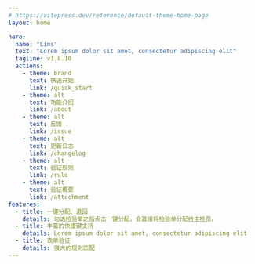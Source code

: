 ```yaml
---
# https://vitepress.dev/reference/default-theme-home-page
layout: home

hero:
  name: "Lims"
  text: "Lorem ipsum dolor sit amet, consectetur adipiscing elit"
  tagline: v1.8.10
  actions:
    - theme: brand
      text: 快速开始
      link: /quick_start
    - theme: alt
      text: 功能介绍
      link: /about
    - theme: alt
      text: 反馈
      link: /issue
    - theme: alt
      text: 更新日志
      link: /changelog
    - theme: alt
      text: 验证规则
      link: /rule
    - theme: alt
      text: 验证概要
      link: /attachment
features:
  - title: 一键分配、退回
    details: 勾选检验单之后点击一键分配，会直接将检验单分配给主检员。
  - title: 丰富的快捷键支持
    details: Lorem ipsum dolor sit amet, consectetur adipiscing elit
  - title: 表单验证
    details: 强大的规则匹配
---
```


